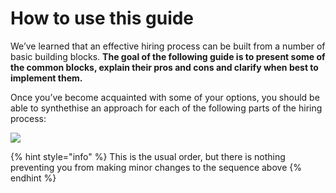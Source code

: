 # How to use this guide

We’ve learned that an effective hiring process can be built from a number of basic building blocks. **The goal of the following guide is to present some of the common blocks, explain their pros and cons and clarify when best to implement them.**

Once you’ve become acquainted with some of your options, you should be able to synthethise an approach for each of the following parts of the hiring process:

![](https://d3qdc2zh3mwabb.cloudfront.net/images/resources/Design.png)

{% hint style="info" %}
This is the usual order, but there is nothing preventing you from making minor changes to the sequence above
{% endhint %}
